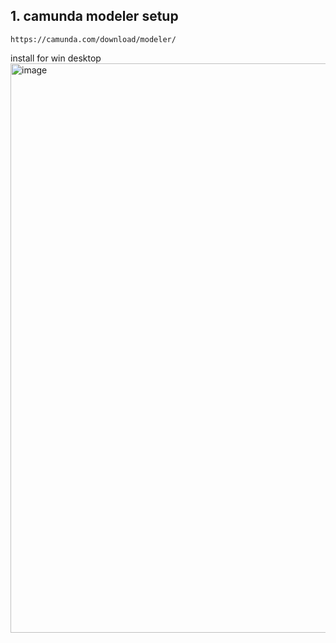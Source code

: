 ## 1. camunda modeler setup
    https://camunda.com/download/modeler/

install for win desktop
 <img width="911" alt="image" src="https://github.com/user-attachments/assets/f1e8dea8-6e83-41e9-b7ad-0a3861173deb" />
   
